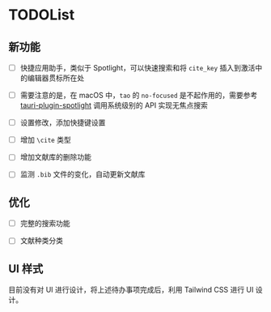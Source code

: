 # TODOList

## 新功能
-[ ] 快捷应用助手，类似于 Spotlight，可以快速搜索和将 `cite_key` 插入到激活中的编辑器贯标所在处
 -[ ] 需要注意的是，在 macOS 中，`tao` 的 `no-focused` 是不起作用的，需要参考 [tauri-plugin-spotlight](https://github.com/zzzze/tauri-plugin-spotlight) 调用系统级别的 API 实现无焦点搜索
-[ ] 设置修改，添加快捷键设置
-[ ] 增加 `\cite` 类型
-[ ] 增加文献库的删除功能
-[ ] 监测 `.bib` 文件的变化，自动更新文献库


## 优化
-[ ] 完整的搜索功能
-[ ] 文献种类分类


## UI 样式
目前没有对 UI 进行设计，将上述待办事项完成后，利用 Tailwind CSS 进行 UI 设计。
